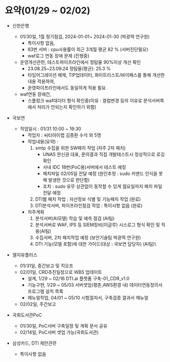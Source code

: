# 요약(01/29 ~ 02/02)

* 신한은행
    * 01/30일, 1월 정기점검, 2024-01-01~ 2024-01-30 (박광력 연구원)
        - 특이사항 없음, 
        - 83번 서버 : cpu사용률이 최근 3개월 평균 82 % (서버진단필요)
        - waf로그 연동 장애 문제 (진행중)
    * 운영개선관련, 테스트파이프라인에서 정탐율 90%이상 개선 확인
        - 23.08.25~23.09.24 정탐율(평균):  25.3 %
        - 타임어그레이션 해제, TIP업데이터, 화이트리스트/바이패스를 통해 개선한 내용 적용하여, 
        - 운영파이프라인에서도 동일하게 적용 필요
    * waf연동 장애건,
        - 스플렁크 waf데이터 형식 확인중(이유 : 컬럼변경 등의 이유로 분석서버쪽에서 처리가 안되는지 확인하기 위함)

* 국보연 
    * 작업일시 : 01/31 10:00 ~ 16:30
        - 작업자 : 씨티아이랩 김종환 수석 외 5명
        - 작업내용(요약) : 
            1) smtp 수집을 위한 SW패치 작업 (차주 2차 패치)
                * UNAS 한신권 대표, 문의결과 직접 개발테스트시 정상적으로 로깅 확인
                * 사내 IDC 18번(PoC용)서버에서 테스트 예정
                * 패치파일 02/05일 전달 예정 (원인추정 : sudo 커맨드 인식을 못해 발생한 것으로 판단함)
                * 조치 : sudo 유무 상관없이 동작할 수 있게 월요일까지 패치 파일 전달 예정
            2) DTI웹 패치 작업 : 자산정보 식별 및 기능패치 작업 (완료)
            3) DTI분석서버, 파이프라인점검 작업 : 특이사항 없음 (완료)
        - 차주계획
            1) 분석서버(AI모델) 학습 및 예측 점검 (AI팀)
            2) 분석서버로 WAF, IPS 등 SIEM장비(이글루) 시스로그 형식 확인 및 적용(AI팀)
            3) 수집서버, 2차 패치작업 예정 (보안기술팀 박광력 연구원)
            3) DTI 기능(모델 포함)에 대한 가이드(대상 : 국보연 담당자) (AI팀)\

* 엘지유플러스
    * 01/31일, 중간보고 및 킥오프
    * 02/01일, CRD추진일정으로 WBS 업데이트
        - 설계, 1/29 ~ 02/16
            DTI.ai 플랫폼 구축-01_CDR_v1.0
        - 기능구현, 1/29 ~ 05/03
            서버셋업(평촌,AWS환경 내)
            데이터연동정의서
            프로그램 설치 목록
        - 메뉴얼작업, 04/01 ~ 05/10
            시험절차서, 구축검증 결과서
            메뉴얼
    * 02/02일, 주간보고
    
* 국회도서관PoC
    * 01/30일, PoC서버 구축일정 및 계획 문서 공유
    * 02/14일, PoC서버 셋업 가능(국회도서관)

* 삼성카드, DTI 제안관련
    * 특이사항 없음